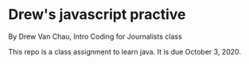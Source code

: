 # Drew's javascript practive

By Drew Van Chau, Intro Coding for Journalists class

This repo is a class assignment to learn java. It is due October 3, 2020.
